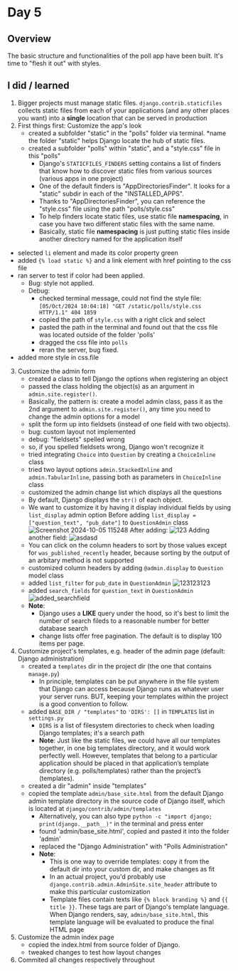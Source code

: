 # Day 5

## Overview

The basic structure and functionalities of the poll app have been built. It's time to "flesh it out" with styles.

## I did / learned
1. Bigger projects must manage static files. `django.contrib.staticfiles` collects static files from each of your applications (and any other places you want) into a __single__ location that can be served in production
2. First things first: Customize the app's look
   - created a subfolder "static" in the "polls" folder via terminal. *name the folder "static" helps Django locate the hub of static files.
   - created a subfolder "polls" within "static", and a "style.css" file in this "polls"
     - Django's `STATICFILES_FINDERS` setting contains a list of finders that know how to discover static files from various sources (various apps in one project)
     - One of the default finders is "AppDirectoriesFinder". It looks for a "static" subdir in each of the "INSTALLED_APPS".
     - Thanks to "AppDirectoriesFinder", you can reference the "style.css" file using the path "polls/style.css"
     - To help finders locate static files, use static file __namespacing__, in case you have two different static files with the same name.
     - Basically, static file __namespacing__ is just putting static files inside another directory named for the application itself
  - selected `li` element and made its color property green
  - added `{% load static %}` and a link element with href pointing to the css file
  - ran server to test if color had been applied.
      - Bug: style not applied.
      - Debug:
        - checked terminal message, could not find the style file: `[05/Oct/2024 10:04:18] "GET /static/polls/style.css HTTP/1.1" 404 1859`
        - copied the path of `style.css` with a right click and select
        - pasted the path in the terminal and found out that the css file was located outside of the folder 'polls'
        - dragged the css file into `polls`
        - reran the server, bug fixed.
   - added more style in css.file
3. Customize the admin form
   - created a class to tell Django the options when registering an object
   - passed the class holding the object(s) as an argument in `admin.site.register()`.
   - Basically, the pattern is: create a model admin class, pass it as the 2nd argument to `admin.site.register()`, any time you need to change the admin options for a model
   - split the form up into fieldsets (instead of one field with two objects).
   - bug: custom layout not implemented
   - debug: "fieldsets" spelled wrong
   - so, if you spelled fieldsets wrong, Django won't recognize it
   - tried integrating `Choice` into `Question` by creating a `ChoiceInline` class
   - tried two layout options `admin.StackedInline` and `admin.TabularInline`, passing both as parameters in `ChoiceInline` class
   - customized the admin change list which displays all the questions
   - By default, Django displays the `str()` of each object.
   - We want to customize it by having it display individual fields by using `list_display` admin option
     Before adding `list_display = ["question_text", "pub_date"]` to `QuestionAdmin` class
     ![Screenshot 2024-10-05 115248](https://github.com/user-attachments/assets/a290233b-ed01-4f38-8fcd-8427f4d3008e)
     After adding:
     ![123](https://github.com/user-attachments/assets/3d6a003a-ee59-40a4-ad7c-248866c03e0b)
     Adding another field:
     ![asdasd](https://github.com/user-attachments/assets/4ceada4b-4661-434d-89a0-66eb9d460155)
   - You can click on the column headers to sort by those values except for `was_published_recently` header, because sorting by the output of an arbitary method is not supported
   - customized column headers by adding `@admin.display` to `Question` model class
   - added `list_filter` for `pub_date` in `QuestionAdmin`
   ![123123123](https://github.com/user-attachments/assets/5417faa5-5082-47b2-8d93-e4ccf9c4957b)
   - added `search_fields` for `question_text` in `QuestionAdmin`
   ![added_searchfield](https://github.com/user-attachments/assets/c9898538-39c5-497c-85a5-32456b84030f)
   - __Note__:
     - Django uses a __LIKE__ query under the hood, so it's best to limit the number of search fileds to a reasonable number for better database search
     - change lists offer free pagination. The default is to display 100 items per page.
4. Customize project's templates, e.g. header of the admin page (default: Django administration)
   - created a `templates` dir in the project dir (the one that contains `manage.py`)
     - In principle, templates can be put anywhere in the file system that Django can access because Django runs as whatever user your server runs. BUT, keeping your templates within the project is a good convention to follow.
   - added `BASE_DIR / "templates"` to `'DIRS': []` in `TEMPLATES` list in `settings.py`
     - `DIRS` is a list of filesystem directories to check when loading Django templates; it's a search path
     - __Note__: Just like the static files, we could have all our templates together, in one big templates directory, and it would work perfectly well. However, templates that belong to a particular application should be placed in that application’s template directory (e.g. polls/templates) rather than the project’s (templates).
   - created a dir "admin" inside "templates"
   - copied the template `admin/base_site.html` from the default Django admin template directory in the source code of Django itself, which is located at `django/contrib/admin/templates`
     - Alternatively, you can also type `python -c "import django; print(django.__path__)"` in the terminal and press enter
     - found 'admin/base_site.html', copied and pasted it into the folder 'admin'
     - replaced the "Django Administration" with "Polls Administration"
     - __Note__:
       - This is one way to override templates: copy it from the default dir into your custom dir, and make changes as fit
       - In an actual project, you'd probably use `django.contrib.admin.AdminSite.site_header` attribute to make this particular customization
       - Template files contain texts like `{% block branding %}` and `{{ title }}`. These tags are part of Django's template language. When Django renders, say, `admin/base_site.html`, this template language will be evaluated to produce the final HTML page
5. Customize the admin index page
   - copied the index.html from source folder of Django.
   - tweaked changes to test how layout changes
6. Commited all changes respectively throughout 



